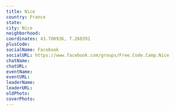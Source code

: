 ```yaml
---
title: Nice
country: France
state: 
city: Nice
neighborhood: 
coordinates: 43.700936, 7.268391
plusCode:
socialName: Facebook
socialURL: https://www.facebook.com/groups/Free.Code.Camp.Nice
chatName:
chatURL:
eventName:
eventURL:
leaderName:
leaderURL:
oldPhoto: 
coverPhoto:
---
```

